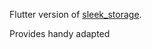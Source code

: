 Flutter version of [sleek_storage](https://pub.dev/packages/sleek_storage).

Provides handy adapted 